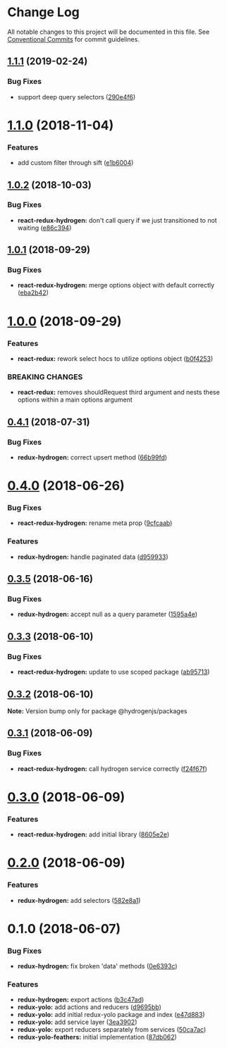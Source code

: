 # Change Log

All notable changes to this project will be documented in this file.
See [Conventional Commits](https://conventionalcommits.org) for commit guidelines.

<a name="1.1.1"></a>
## [1.1.1](https://github.com/Lemonpeach/redux-hydrogen/compare/v1.1.0...v1.1.1) (2019-02-24)


### Bug Fixes

* support deep query selectors ([290e4f6](https://github.com/Lemonpeach/redux-hydrogen/commit/290e4f6))




<a name="1.1.0"></a>
# [1.1.0](https://github.com/Lemonpeach/redux-hydrogen/compare/v1.0.2...v1.1.0) (2018-11-04)


### Features

* add custom filter through sift ([e1b6004](https://github.com/Lemonpeach/redux-hydrogen/commit/e1b6004))




<a name="1.0.2"></a>
## [1.0.2](https://github.com/Lemonpeach/redux-hydrogen/compare/v1.0.1...v1.0.2) (2018-10-03)


### Bug Fixes

* **react-redux-hydrogen:** don't call query if we just transitioned to not waiting ([e86c394](https://github.com/Lemonpeach/redux-hydrogen/commit/e86c394))




<a name="1.0.1"></a>
## [1.0.1](https://github.com/Lemonpeach/redux-hydrogen/compare/v1.0.0...v1.0.1) (2018-09-29)


### Bug Fixes

* **react-redux-hydrogen:** merge options object with default correctly ([eba2b42](https://github.com/Lemonpeach/redux-hydrogen/commit/eba2b42))




<a name="1.0.0"></a>
# [1.0.0](https://github.com/Lemonpeach/redux-hydrogen/compare/v0.4.1...v1.0.0) (2018-09-29)


### Features

* **react-redux:** rework select hocs to utilize options object ([b0f4253](https://github.com/Lemonpeach/redux-hydrogen/commit/b0f4253))


### BREAKING CHANGES

* **react-redux:** removes shouldRequest third argument and nests these options within a main options argument




<a name="0.4.1"></a>
## [0.4.1](https://github.com/Lemonpeach/redux-hydrogen/compare/v0.4.0...v0.4.1) (2018-07-31)


### Bug Fixes

* **redux-hydrogen:** correct upsert method ([66b99fd](https://github.com/Lemonpeach/redux-hydrogen/commit/66b99fd))




<a name="0.4.0"></a>
# [0.4.0](https://github.com/Lemonpeach/redux-hydrogen/compare/v0.3.5...v0.4.0) (2018-06-26)


### Bug Fixes

* **react-redux-hydrogen:** rename meta prop ([9cfcaab](https://github.com/Lemonpeach/redux-hydrogen/commit/9cfcaab))


### Features

* **redux-hydrogen:** handle paginated data ([d959933](https://github.com/Lemonpeach/redux-hydrogen/commit/d959933))




<a name="0.3.5"></a>
## [0.3.5](https://github.com/Lemonpeach/redux-hydrogen/compare/v0.3.4...v0.3.5) (2018-06-16)


### Bug Fixes

* **redux-hydrogen:** accept null as a query parameter ([1595a4e](https://github.com/Lemonpeach/redux-hydrogen/commit/1595a4e))




<a name="0.3.3"></a>
## [0.3.3](https://github.com/Lemonpeach/redux-hydrogen/compare/v0.3.2...v0.3.3) (2018-06-10)


### Bug Fixes

* **react-redux-hydrogen:** update to use scoped package ([ab95713](https://github.com/Lemonpeach/redux-hydrogen/commit/ab95713))




<a name="0.3.2"></a>
## [0.3.2](https://github.com/Lemonpeach/redux-hydrogen/compare/v0.3.1...v0.3.2) (2018-06-10)




**Note:** Version bump only for package @hydrogenjs/packages

<a name="0.3.1"></a>
## [0.3.1](https://github.com/Lemonpeach/redux-hydrogen/compare/v0.3.0...v0.3.1) (2018-06-09)


### Bug Fixes

* **react-redux-hydrogen:** call hydrogen service correctly ([f24f67f](https://github.com/Lemonpeach/redux-hydrogen/commit/f24f67f))




<a name="0.3.0"></a>
# [0.3.0](https://github.com/Lemonpeach/redux-hydrogen/compare/v0.2.0...v0.3.0) (2018-06-09)


### Features

* **react-redux-hydrogen:** add initial library ([8605e2e](https://github.com/Lemonpeach/redux-hydrogen/commit/8605e2e))




<a name="0.2.0"></a>
# [0.2.0](https://github.com/Lemonpeach/redux-hydrogen/compare/v0.1.0...v0.2.0) (2018-06-09)


### Features

* **redux-hydrogen:** add selectors ([582e8a1](https://github.com/Lemonpeach/redux-hydrogen/commit/582e8a1))




<a name="0.1.0"></a>
# 0.1.0 (2018-06-07)


### Bug Fixes

* **redux-hydrogen:** fix broken 'data' methods ([0e6393c](https://github.com/Lemonpeach/redux-hydrogen/commit/0e6393c))


### Features

* **redux-hydrogen:** export actions ([b3c47ad](https://github.com/Lemonpeach/redux-hydrogen/commit/b3c47ad))
* **redux-yolo:** add actions and reducers ([d9695bb](https://github.com/Lemonpeach/redux-hydrogen/commit/d9695bb))
* **redux-yolo:** add initial redux-yolo package and index ([e47d883](https://github.com/Lemonpeach/redux-hydrogen/commit/e47d883))
* **redux-yolo:** add service layer ([3ea3902](https://github.com/Lemonpeach/redux-hydrogen/commit/3ea3902))
* **redux-yolo:** export reducers separately from services ([50ca7ac](https://github.com/Lemonpeach/redux-hydrogen/commit/50ca7ac))
* **redux-yolo-feathers:** initial implementation ([87db062](https://github.com/Lemonpeach/redux-hydrogen/commit/87db062))
